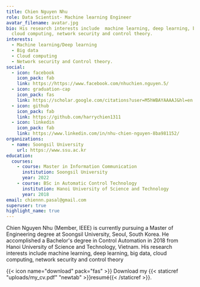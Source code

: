 ```yaml
---
title: Chien Nguyen Nhu
role: Data Scientist- Machine learning Engineer
avatar_filename: avatar.jpg
bio: His research interests include  machine learning, deep learning, big data,
  cloud computing, network security and control theory.
interests:
  - Machine learning/Deep learning
  - Big data
  - Cloud computing
  - Network security and Control theory.
social:
  - icon: facebook
    icon_pack: fab
    link: https://https://www.facebook.com/nhuchien.nguyen.5/
  - icon: graduation-cap
    icon_pack: fas
    link: https://scholar.google.com/citations?user=M5hWBAYAAAAJ&hl=en
  - icon: github
    icon_pack: fab
    link: https://github.com/harrychien1311
  - icon: linkedin
    icon_pack: fab
    link: https://www.linkedin.com/in/nhu-chien-nguyen-8ba981152/
organizations:
  - name: Soongsil University
    url: https://www.ssu.ac.kr
education:
  courses:
    - course: Master in Information Communication
      institution: Soongsil University
      year: 2022
    - course: BSc in Automatic Control Technology
      institution: Hanoi University of Science and Technology
      year: 2018
email: chiennn.pasal@gmail.com
superuser: true
highlight_name: true
---
```

Chien Nguyen Nhu (Member, IEEE) is currently pursuing a Master of Engineering degree  at Soongsil University, Seoul, South Korea. He accomplished a Bachelor's degree in Control Automation in 2018 from Hanoi University of Science and Technology, Vietnam. His research interests include machine learning, deep learning, big data, cloud computing, network security and control theory

{{< icon name="download" pack="fas" >}} Download my {{< staticref "uploads/my_cv.pdf" "newtab" >}}resumé{{< /staticref >}}.